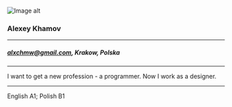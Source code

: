 ![Image alt](https://avatars.githubusercontent.com/u/118840759?…00&u=71225dc3282c5f8126fc10900788f1e34f2c865c&v=4)
### Alexey Khamov
***
##### alxchmw@gmail.com, Krakow, Polska
***
I want to get a new profession - a programmer. Now I work as a designer.
***
English A1; Polish B1
